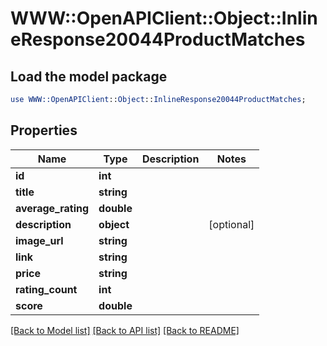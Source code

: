 # WWW::OpenAPIClient::Object::InlineResponse20044ProductMatches

## Load the model package
```perl
use WWW::OpenAPIClient::Object::InlineResponse20044ProductMatches;
```

## Properties
Name | Type | Description | Notes
------------ | ------------- | ------------- | -------------
**id** | **int** |  | 
**title** | **string** |  | 
**average_rating** | **double** |  | 
**description** | **object** |  | [optional] 
**image_url** | **string** |  | 
**link** | **string** |  | 
**price** | **string** |  | 
**rating_count** | **int** |  | 
**score** | **double** |  | 

[[Back to Model list]](../README.md#documentation-for-models) [[Back to API list]](../README.md#documentation-for-api-endpoints) [[Back to README]](../README.md)


